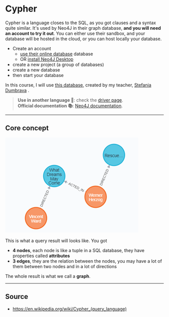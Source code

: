 # Cypher

Cypher is a language closes to the SQL, as you got clauses and a syntax quite similar. It's used by Neo4J in their graph database, **and you will need an account to try it out**. You can either use their sandbox, and your database will be hosted in the cloud, or you can host locally your database.

* Create an account
  * [use their online database](https://neo4j.com/sandbox/) database
  * OR [install Neo4J Desktop](https://neo4j.com/download/)
* create a new project (a group of databases)
* create a new database
* then start your database

In this course, I will use [this database](https://github.com/memorize-code/memorize-references/raw/main/info/nosql/movies.cypher), created by my teacher, [Stefania Dumbrava](http://web4.ensiie.fr/~stefania.dumbrava/) .

> **Use in another language 🚀**: check the [driver page](https://neo4j.com/developer/language-guides/).<br>
> **Official documentation 📚**: [Neo4J documentation](https://neo4j.com/developer/get-started/).<br>

<hr class="sl">

## Core concept

<div class="row mt-3 mx-0"><div class="col-md-4">

![Cypher Graph Example](images/example.png)
</div><div class="align-self-center col-md-8">

This is what a query result will looks like. You got

* **4 nodes**, each node is like a tuple in a SQL database, they have properties called **attributes**
* **3 edges**, they are the relation between the nodes, you may have a lot of them between two nodes and in a lot of directions

The whole result is what we call a **graph**.
</div></div>

<hr class="sr">

## Source

* <https://en.wikipedia.org/wiki/Cypher_(query_language)>